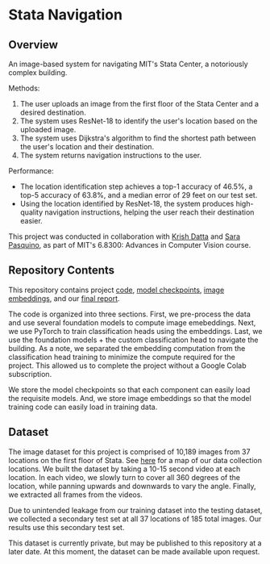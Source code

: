 # Stata Navigation

## Overview
An image-based system for navigating MIT's Stata Center, a notoriously complex building.

Methods: 
1. The user uploads an image from the first floor of the Stata Center and a desired destination.
2. The system uses ResNet-18 to identify the user's location based on the uploaded image.
3. The system uses Dijkstra's algorithm to find the shortest path between the user's location and their destination.
4. The system returns navigation instructions to the user.

Performance: 
- The location identification step achieves a top-1 accuracy of 46.5%, a top-5 accuracy of 63.8%, and a median error of 29 feet on our test set.
- Using the location identified by ResNet-18, the system produces high-quality navigation instructions, helping the user reach their destination easier.

This project was conducted in collaboration with [Krish Datta](https://www.linkedin.com/in/krishanudatta/) and [Sara Pasquino](https://www.linkedin.com/in/sarapasquino/), as part of MIT's 6.8300: Advances in Computer Vision course.

## Repository Contents
This repository contains project [code](https://github.com/haydenratliff/stata-navigation/blob/main/code), [model checkpoints](https://github.com/haydenratliff/stata-navigation/blob/main/model_checkpoints), [image embeddings](https://github.com/haydenratliff/stata-navigation/blob/main/embeddings), and our [final report](https://github.com/haydenratliff/stata-navigation/blob/main/report.pdf).

The code is organized into three sections. First, we pre-process the data and use several foundation models to compute image emebeddings. Next, we use PyTorch to train classification heads using the embeddings. Last, we use the foundation models + the custom classification head to navigate the building. As a note, we separated the embedding computation from the classification head training to minimize the compute required for the project. This allowed us to complete the project without a Google Colab subscription.

We store the model checkpoints so that each component can easily load the requisite models. And, we store image embeddings so that the model training code can easily load in training data.

## Dataset
The image dataset for this project is comprised of 10,189 images from 37 locations on the first floor of Stata. See [here](https://github.com/haydenratliff/stata-navigation/blob/main/data_collection.pdf) for a map of our data collection locations. We built the dataset by taking a 10-15 second video at each location. In each video, we slowly turn to cover all 360 degrees of the location, while panning upwards and downwards to vary the angle. Finally, we extracted all frames from the videos.

Due to unintended leakage from our training dataset into the testing dataset, we collected a secondary test set at all 37 locations of 185 total images. Our results use this secondary test set.

This dataset is currently private, but may be published to this repository at a later date. At this moment, the dataset can be made available upon request.